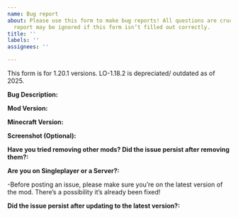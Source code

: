 ```yaml
---
name: Bug report
about: Please use this form to make bug reports! All questions are crucial and your
  report may be ignored if this form isn’t filled out correctly.
title: ''
labels: ''
assignees: ''

---
```


This form is for 1.20.1 versions. LO-1.18.2 is depreciated/ outdated as of 2025.

**Bug Description:**



**Mod Version:**

**Minecraft Version:**

**Screenshot (Optional):**

**Have you tried removing other mods? Did the issue persist after removing them?:**

**Are you on Singleplayer or a Server?:**

-Before posting an issue, please make sure you’re on the latest version of the mod. There’s a possibility it’s already been fixed!

**Did the issue persist after updating to the latest version?:**
